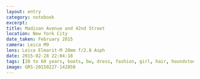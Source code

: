 ```yaml
--- 
layout: entry
category: notebook
excerpt:
title: Madison Avenue and 42nd Street
location: New York City
date_taken: February 2015
camera: Leica M9
lens: Leica Elmarit-M 28mm f/2.8 Asph
date: 2015-02-28 22:04:18
tags: [20 to 60 years, boots, bw, dress, fashion, girl, hair, houndstooth, indian, invisibility, invisible, mother, rich]
image: GRS-20150227-142850
---
```


